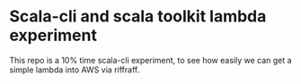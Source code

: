 # Scala-cli and scala toolkit lambda experiment

This repo is a 10% time scala-cli experiment, to see how easily we can get a simple lambda into AWS via riffraff.

